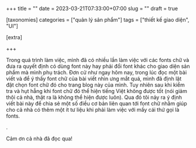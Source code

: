 +++
title = ""
date = 2023-03-21T07:33:00+07:00
slug = ""
draft = true

[taxonomies]
categories = ["quản lý sản phẩm"]
tags = ["thiết kế giao diện", "UI"]


[extra]

+++

Trong quá trình làm việc, mình đã có nhiều lần làm việc với các fonts chữ và đưa ra quyết định có dùng font này hay phải đổi font khác cho giao diện sản phẩm mà mình phụ trách. Đơn cử như ngay hôm nay, trong lúc đọc một bài viết và để ý thấy font chữ của bài viết nhìn ưng mắt quá, mình đã định lật đật chọn font chữ đó cho trang blog này của mình. Tuy nhiên sau khi kiểm tra và hụt hẫng khi font chữ đó thể hiện tiếng Việt không được tốt (nói giảm thôi cả nhà, thật ra là không thể hiện được luôn). Qua đó tôi nảy ra ý định viết bài này để chia sẻ một số điều cơ bản liên quan tới font chữ nhằm giúp cho cả nhà có thêm một ít tư liệu khi phải làm việc với mấy cái thứ gọi là fonts.

<!-- more -->
.

Cảm ơn cả nhà đã đọc qua!